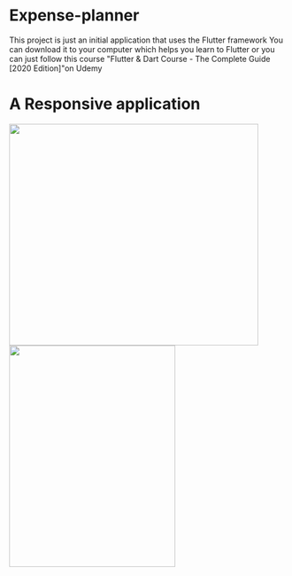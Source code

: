 # Expense-planner
This project is just an initial application that uses the Flutter framework You can download it to your computer which helps you learn to Flutter or you can just follow this course "Flutter &amp; Dart Course - The Complete Guide [2020 Edition]"on Udemy 

# A Responsive application
<img src="https://user-images.githubusercontent.com/69189012/95661843-daad6880-0b32-11eb-9149-5eb8284020e4.png" width="450" height="400"> <img src="https://user-images.githubusercontent.com/69189012/95662076-a63aac00-0b34-11eb-96c5-f8934563e0ca.png" width="300" height="400">


